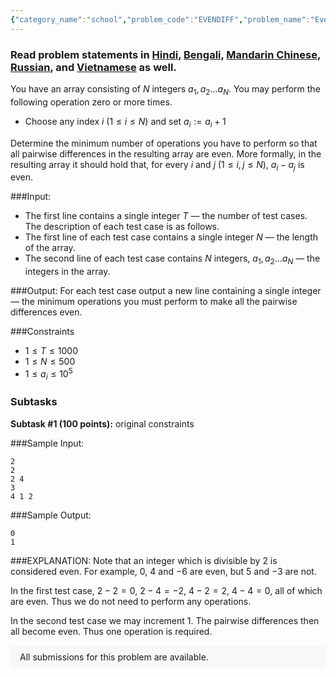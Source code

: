 ```yaml
---
{"category_name":"school","problem_code":"EVENDIFF","problem_name":"Even Differences","problemComponents":{"constraints":"","constraintsState":false,"subtasks":"","subtasksState":false,"inputFormat":"","inputFormatState":false,"outputFormat":"","outputFormatState":false,"sampleTestCases":{"0":{"id":1,"input":"2\r\n2\r\n2 4\r\n3\r\n4 1 2","output":"0\r\n1","explanation":"Note that an integer which is divisible by $2$ is considered even. For example, $0$, $4$ and $-6$ are even, but $5$ and $-3$ are not.\r\n\r\nIn the first test case, $2 - 2 = 0$, $2 - 4 = -2$, $4 - 2 = 2$, $4 - 4 = 0$, all of which are even. Thus we do not need to perform any operations.\r\n\r\nIn the second test case we may increment $1$. The pairwise differences then all become even. Thus one operation is required.","isDeleted":false}}},"video_editorial_url":"https://youtu.be/xASaj99k2JY","languages_supported":{"0":"CPP14","1":"C","2":"JAVA","3":"PYTH 3.6","4":"CPP17","5":"PYTH","6":"PYP3","7":"CS2","8":"ADA","9":"PYPY","10":"TEXT","11":"PAS fpc","12":"NODEJS","13":"RUBY","14":"PHP","15":"GO","16":"HASK","17":"TCL","18":"PERL","19":"SCALA","20":"LUA","21":"kotlin","22":"BASH","23":"JS","24":"LISP sbcl","25":"rust","26":"PAS gpc","27":"BF","28":"CLOJ","29":"R","30":"D","31":"CAML","32":"FORT","33":"ASM","34":"swift","35":"FS","36":"WSPC","37":"LISP clisp","38":"SQL","39":"SCM guile","40":"PERL6","41":"ERL","42":"CLPS","43":"ICK","44":"NICE","45":"PRLG","46":"ICON","47":"COB","48":"SCM chicken","49":"PIKE","50":"SCM qobi","51":"ST","52":"SQLQ","53":"NEM"},"max_timelimit":1,"source_sizelimit":50000,"problem_author":"the_hyp0cr1t3","problem_tester":"","date_added":"30-01-2021","tags":{"0":"ltime92","1":"simple","2":"the_hyp0cr1t3"},"problem_difficulty_level":"Simple","best_tag":"","editorial_url":"https://discuss.codechef.com/problems/EVENDIFF","time":{"view_start_date":1104528600,"submit_start_date":1104528600,"visible_start_date":1104528600,"end_date":1735669800},"is_direct_submittable":false,"problemDiscussURL":"https://discuss.codechef.com/search?q=EVENDIFF","is_proctored":false,"visitedContests":{},"layout":"problem"}
---
```

### Read problem statements in [Hindi](https://www.codechef.com/download/translated/LTIME92/hindi/EVENDIFF.pdf), [Bengali](https://www.codechef.com/download/translated/LTIME92/bengali/EVENDIFF.pdf), [Mandarin Chinese](https://www.codechef.com/download/translated/LTIME92/mandarin/EVENDIFF.pdf), [Russian](https://www.codechef.com/download/translated/LTIME92/russian/EVENDIFF.pdf), and [Vietnamese](https://www.codechef.com/download/translated/LTIME92/vietnamese/EVENDIFF.pdf) as well.

You have an array consisting of $N$ integers $a_1, a_2... a_N$. You may perform the following operation zero or more times.

- Choose any index $i$ $(1 \leq i \leq N)$ and set $a_i := a_i + 1$

Determine the minimum number of operations you have to perform so that all pairwise differences in the resulting array are even. More formally, in the resulting array it should hold that, for every $i$ and $j$ $(1 \leq i, j \leq N)$, $a_i - a_j$ is even.

###Input:
- The first line contains a single integer $T$ — the number of test cases. The description of each test case is as follows.
- The first line of each test case contains a single integer $N$ — the length of the array.
- The second line of each test case contains $N$ integers, $a_1, a_2... a_N$ — the integers in the array.

###Output:
For each test case output a new line containing a single integer — the minimum operations you must perform to make all the pairwise differences even.

###Constraints 
- $1 \leq T \leq 1000$
- $1 \leq N \leq 500$
- $1 \leq a_i \leq 10^5$

### Subtasks
**Subtask #1 (100 points):** original constraints

###Sample Input:
```
2
2
2 4
3
4 1 2
```

###Sample Output:
```
0
1
```
    
###EXPLANATION:
Note that an integer which is divisible by $2$ is considered even. For example, $0$, $4$ and $-6$ are even, but $5$ and $-3$ are not.

In the first test case, $2 - 2 = 0$, $2 - 4 = -2$, $4 - 2 = 2$, $4 - 4 = 0$, all of which are even. Thus we do not need to perform any operations.

In the second test case we may increment $1$. The pairwise differences then all become even. Thus one operation is required.

<aside style='background: #f8f8f8;padding: 10px 15px;'><div>All submissions for this problem are available.</div></aside>